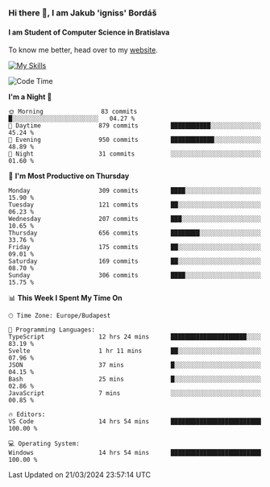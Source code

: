 ### Hi there 👋, I am Jakub 'igniss' Bordáš

#### I am Student of Computer Science in Bratislava
To know me better, head over to my [website](https://bordas.sk).

[![My Skills](https://skillicons.dev/icons?i=js,html,css,figma,svelte,java,kotlin,python,postgresql,typescript,nest,nodejs)](https://bordas.sk)


<!--START_SECTION:waka-->
![Code Time](http://img.shields.io/badge/Code%20Time-1%2C445%20hrs%2048%20mins-blue)

**I'm a Night 🦉** 

```text
🌞 Morning                83 commits          █░░░░░░░░░░░░░░░░░░░░░░░░   04.27 % 
🌆 Daytime                879 commits         ███████████░░░░░░░░░░░░░░   45.24 % 
🌃 Evening                950 commits         ████████████░░░░░░░░░░░░░   48.89 % 
🌙 Night                  31 commits          ░░░░░░░░░░░░░░░░░░░░░░░░░   01.60 % 
```
📅 **I'm Most Productive on Thursday** 

```text
Monday                   309 commits         ████░░░░░░░░░░░░░░░░░░░░░   15.90 % 
Tuesday                  121 commits         ██░░░░░░░░░░░░░░░░░░░░░░░   06.23 % 
Wednesday                207 commits         ███░░░░░░░░░░░░░░░░░░░░░░   10.65 % 
Thursday                 656 commits         ████████░░░░░░░░░░░░░░░░░   33.76 % 
Friday                   175 commits         ██░░░░░░░░░░░░░░░░░░░░░░░   09.01 % 
Saturday                 169 commits         ██░░░░░░░░░░░░░░░░░░░░░░░   08.70 % 
Sunday                   306 commits         ████░░░░░░░░░░░░░░░░░░░░░   15.75 % 
```


📊 **This Week I Spent My Time On** 

```text
🕑︎ Time Zone: Europe/Budapest

💬 Programming Languages: 
TypeScript               12 hrs 24 mins      █████████████████████░░░░   83.19 % 
Svelte                   1 hr 11 mins        ██░░░░░░░░░░░░░░░░░░░░░░░   07.96 % 
JSON                     37 mins             █░░░░░░░░░░░░░░░░░░░░░░░░   04.15 % 
Bash                     25 mins             █░░░░░░░░░░░░░░░░░░░░░░░░   02.86 % 
JavaScript               7 mins              ░░░░░░░░░░░░░░░░░░░░░░░░░   00.85 % 

🔥 Editors: 
VS Code                  14 hrs 54 mins      █████████████████████████   100.00 % 

💻 Operating System: 
Windows                  14 hrs 54 mins      █████████████████████████   100.00 % 
```


 Last Updated on 21/03/2024 23:57:14 UTC
<!--END_SECTION:waka-->
